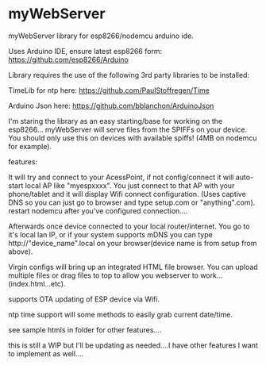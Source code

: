 # myWebServer
myWebServer library for esp8266/nodemcu arduino ide.  

Uses Arduino IDE,  ensure latest esp8266 form:  https://github.com/esp8266/Arduino

Library requires the use of the following 3rd party libraries to be installed:

TimeLib for ntp here:  https://github.com/PaulStoffregen/Time

Arduino Json here:  https://github.com/bblanchon/ArduinoJson


I'm staring the library as an easy starting/base for working on the esp8266...  myWebServer will serve files from the SPIFFs on your device.  You should only use this on devices with available spiffs!  (4MB on nodemcu for example).

features:  

It will try and connect to your AcessPoint, if not config/connect it will auto-start local AP like "myespxxxx".  You just connect to that AP with your phone/tablet and it will display Wifi connect configuration.  (Uses captive DNS so you can just go to browser and type setup.com or "anything".com).  restart nodemcu after you've configured connection....

Afterwards once device connected to your local router/internet.  You go to it's local lan IP, or if your system supports mDNS you can type http://"device_name".local on your browser(device name is from setup from above).  

Virgin configs will bring up an integrated HTML file browser.  You can upload multiple files or drag files to top to allow you webserver to work...(index.html...etc).

supports OTA updating of ESP device via Wifi.

ntp time support will some methods to easily grab current date/time.

see sample htmls in folder for other features....




this is still a WIP but I'll be updating as needed....I have other features I want to implement as well....




